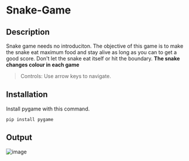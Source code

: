 # Snake-Game
## Description 
Snake game needs no introduciton. The objective of this game is to make the snake eat maximum food and stay alive as long as you can to get a good score. 
Don't let the snake eat itself or hit the boundary. **The snake changes colour in each game**
> Controls: Use arrow keys to navigate.

## Installation
Install pygame with this command.
```
pip install pygame
```

## Output
![image](https://user-images.githubusercontent.com/77882744/160886174-01f47595-721e-4e61-b51c-97a477a6970c.png)
